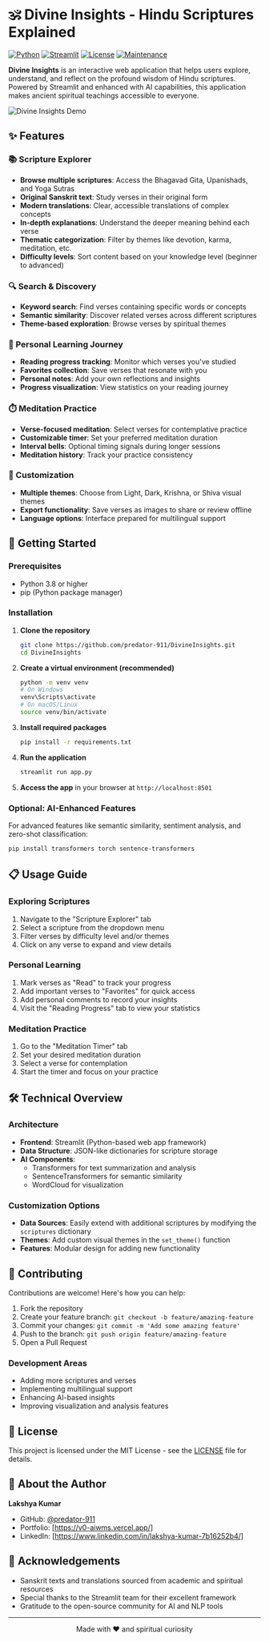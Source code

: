 # 🕉️ Divine Insights - Hindu Scriptures Explained

[![Python](https://img.shields.io/badge/Python-3.8%2B-blue.svg)](https://www.python.org/downloads/)
[![Streamlit](https://img.shields.io/badge/Streamlit-1.20.0%2B-FF4B4B.svg)](https://streamlit.io/)
[![License](https://img.shields.io/badge/License-MIT-green.svg)](https://opensource.org/licenses/MIT)
[![Maintenance](https://img.shields.io/badge/Maintained-Yes-brightgreen.svg)](https://github.com/predator-911/DivineInsights)

**Divine Insights** is an interactive web application that helps users explore, understand, and reflect on the profound wisdom of Hindu scriptures. Powered by Streamlit and enhanced with AI capabilities, this application makes ancient spiritual teachings accessible to everyone.

![Divine Insights Demo](https://huggingface.co/spaces/Predator911/DivineInsights)

## ✨ Features

### 📚 Scripture Explorer
- **Browse multiple scriptures**: Access the Bhagavad Gita, Upanishads, and Yoga Sutras
- **Original Sanskrit text**: Study verses in their original form
- **Modern translations**: Clear, accessible translations of complex concepts
- **In-depth explanations**: Understand the deeper meaning behind each verse
- **Thematic categorization**: Filter by themes like devotion, karma, meditation, etc.
- **Difficulty levels**: Sort content based on your knowledge level (beginner to advanced)

### 🔍 Search & Discovery
- **Keyword search**: Find verses containing specific words or concepts
- **Semantic similarity**: Discover related verses across different scriptures
- **Theme-based exploration**: Browse verses by spiritual themes

### 📝 Personal Learning Journey
- **Reading progress tracking**: Monitor which verses you've studied
- **Favorites collection**: Save verses that resonate with you
- **Personal notes**: Add your own reflections and insights
- **Progress visualization**: View statistics on your reading journey

### ⏱️ Meditation Practice
- **Verse-focused meditation**: Select verses for contemplative practice
- **Customizable timer**: Set your preferred meditation duration
- **Interval bells**: Optional timing signals during longer sessions
- **Meditation history**: Track your practice consistency

### 🎨 Customization
- **Multiple themes**: Choose from Light, Dark, Krishna, or Shiva visual themes
- **Export functionality**: Save verses as images to share or review offline
- **Language options**: Interface prepared for multilingual support

## 🚀 Getting Started

### Prerequisites
- Python 3.8 or higher
- pip (Python package manager)

### Installation

1. **Clone the repository**
   ```bash
   git clone https://github.com/predator-911/DivineInsights.git
   cd DivineInsights
   ```

2. **Create a virtual environment (recommended)**
   ```bash
   python -m venv venv
   # On Windows
   venv\Scripts\activate
   # On macOS/Linux
   source venv/bin/activate
   ```

3. **Install required packages**
   ```bash
   pip install -r requirements.txt
   ```

4. **Run the application**
   ```bash
   streamlit run app.py
   ```

5. **Access the app** in your browser at `http://localhost:8501`

### Optional: AI-Enhanced Features

For advanced features like semantic similarity, sentiment analysis, and zero-shot classification:

```bash
pip install transformers torch sentence-transformers
```

## 📋 Usage Guide

### Exploring Scriptures
1. Navigate to the "Scripture Explorer" tab
2. Select a scripture from the dropdown menu
3. Filter verses by difficulty level and/or themes
4. Click on any verse to expand and view details

### Personal Learning
1. Mark verses as "Read" to track your progress
2. Add important verses to "Favorites" for quick access
3. Add personal comments to record your insights
4. Visit the "Reading Progress" tab to view your statistics

### Meditation Practice
1. Go to the "Meditation Timer" tab
2. Set your desired meditation duration
3. Select a verse for contemplation
4. Start the timer and focus on your practice

## 🛠️ Technical Overview

### Architecture
- **Frontend**: Streamlit (Python-based web app framework)
- **Data Structure**: JSON-like dictionaries for scripture storage
- **AI Components**: 
  - Transformers for text summarization and analysis
  - SentenceTransformers for semantic similarity
  - WordCloud for visualization

### Customization Options
- **Data Sources**: Easily extend with additional scriptures by modifying the `scriptures` dictionary
- **Themes**: Add custom visual themes in the `set_theme()` function
- **Features**: Modular design for adding new functionality

## 🤝 Contributing

Contributions are welcome! Here's how you can help:

1. Fork the repository
2. Create your feature branch: `git checkout -b feature/amazing-feature`
3. Commit your changes: `git commit -m 'Add some amazing feature'`
4. Push to the branch: `git push origin feature/amazing-feature`
5. Open a Pull Request

### Development Areas
- Adding more scriptures and verses
- Implementing multilingual support
- Enhancing AI-based insights
- Improving visualization and analysis features

## 📜 License

This project is licensed under the MIT License - see the [LICENSE](LICENSE) file for details.

## 👤 About the Author

**Lakshya Kumar**

- GitHub: [@predator-911](https://github.com/predator-911)
- Portfolio: [https://v0-aiwms.vercel.app/]
- LinkedIn: [https://www.linkedin.com/in/lakshya-kumar-7b16252b4/]

## 🙏 Acknowledgements

- Sanskrit texts and translations sourced from academic and spiritual resources
- Special thanks to the Streamlit team for their excellent framework
- Gratitude to the open-source community for AI and NLP tools

---

<p align="center">
  Made with ❤️ and spiritual curiosity
</p>

